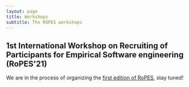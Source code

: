 ```yaml
---
layout: page
title: Workshops
subtitle: The ROPES workshops
---
```


## 1st International Workshop on Recruiting of Participants for Empirical Software engineering  (RoPES'21) 

We are in the process of organizing the [first edition of RoPES](/ropes2022/), stay tuned!

